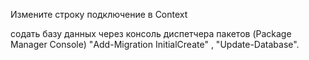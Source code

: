 Измените строку подключение в Context

содать базу данных через консоль диспетчера пакетов (Package Manager Console)
"Add-Migration InitialCreate" ,
"Update-Database".
